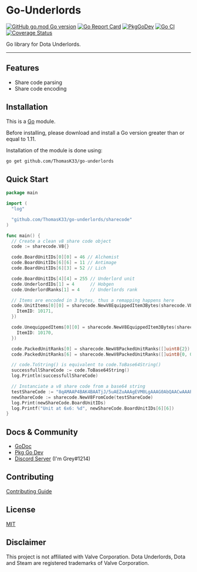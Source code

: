 # Go-Underlords

[![GitHub go.mod Go version](https://img.shields.io/github/go-mod/go-version/ThomasK33/go-underlords)](https://github.com/ThomasK33/go-underlords/blob/master/go.mod)
[![Go Report Card](https://goreportcard.com/badge/github.com/ThomasK33/go-underlords)](https://goreportcard.com/report/github.com/ThomasK33/go-underlords)
[![PkgGoDev](https://pkg.go.dev/badge/github.com/ThomasK33/go-underlords/)](https://pkg.go.dev/github.com/ThomasK33/go-underlords)
[![Go CI](https://github.com/ThomasK33/go-underlords/workflows/Go%20CI/badge.svg)](https://github.com/ThomasK33/go-underlords/actions?query=workflow%3A%22Go+CI%22)
[![Coverage Status](https://coveralls.io/repos/github/ThomasK33/go-underlords/badge.svg?branch=master)](https://coveralls.io/github/ThomasK33/go-underlords?branch=master)

Go library for Dota Underlords.

---

## Features

- Share code parsing
- Share code encoding

## Installation

This is a [Go](https://golang.org/) module.

Before installing, please download and install a Go version greater than or equal to 1.11.

Installation of the module is done using:

```bash
go get github.com/ThomasK33/go-underlords
```

## Quick Start

```go
package main

import (
  "log"

  "github.com/ThomasK33/go-underlords/sharecode"
)

func main() {
  // Create a clean v8 share code object
  code := sharecode.V8{}

  code.BoardUnitIDs[0][0] = 46 // Alchemist
  code.BoardUnitIDs[6][6] = 11 // Antimage
  code.BoardUnitIDs[6][3] = 52 // Lich

  code.BoardUnitIDs[4][4] = 255 // Underlord unit
  code.UnderlordIDs[1] = 4      // Hobgen
  code.UnderlordRanks[1] = 4    // Underlords rank

  // Items are encoded in 3 bytes, thus a remapping happens here
  code.UnitItems[0][0] = sharecode.NewV8EquippedItem3Bytes(sharecode.V8EquippedItem{
    ItemID: 10171,
  })

  code.UnequippedItems[0][0] = sharecode.NewV8EquippedItem3Bytes(sharecode.V8EquippedItem{
    ItemID: 10170,
  })

  code.PackedUnitRanks[0] = sharecode.NewV8PackedUnitRanks([]uint8{2})
  code.PackedUnitRanks[6] = sharecode.NewV8PackedUnitRanks([]uint8{0, 0, 0, 0, 0, 0, 3, 0})

  // code.ToString() is equivalent to code.ToBase64String()
  successfullShareCode := code.ToBase64String()
  log.Println(successfullShareCode)

  // Instanciate a v8 share code from a base64 string
  testShareCode := "8qAMAAP4BAK4BAATjJ/5uAEZuAAAgEVM0LgAAAG0AbQAACwAAAP8BDAABCRsI/wAJARcBAQAOAQUBAQAGES0QbUBHOlcBEmoBAAFIACABaBABAyAAEAEpLAIgIAAwAAAGAgEgAAWCAHUR2gB0EQkBAQRjAAVyLBAAAgABBAMGdycAdy4fAK4BAA=="
  newShareCode := sharecode.NewV8FromCode(testShareCode)
  log.Print(newShareCode.BoardUnitIDs)
  log.Printf("Unit at 6x6: %d", newShareCode.BoardUnitIDs[6][6])
}

```

## Docs & Community

- [GoDoc](https://godoc.org/github.com/ThomasK33/go-underlords)
- [Pkg Go Dev](https://pkg.go.dev/mod/github.com/ThomasK33/go-underlords)
- [Discord Server](https://discord.gg/u9qJxzQ) (I'm Grey#1214)

## Contributing

[Contributing Guide](https://github.com/ThomasK33/go-underlords/blob/master/CONTRIBUTING.md)

## License

[MIT](https://github.com/ThomasK33/go-underlords/blob/master/LICENSE)

## Disclaimer

This project is not affiliated with Valve Corporation.
Dota Underlords, Dota and Steam are registered trademarks of Valve Corporation.
